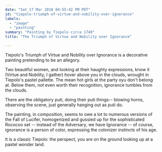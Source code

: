 ```yaml
---
date: "Sat 17 Mar 2018 04:55:42 PM PDT"
id: "tiepolo-triumph-of-virtue-and-nobility-over-ignorance"
labels:
  - "image"
  - "painting"
summary: "Painting by Tiepolo circa 1740"
title: "The Triumph of Virtue and Nobility over Ignorance"

---
```

Tiepolo's Triumph of Virtue and Nobility over Ignorance is a decorative painting pretending to be an allegory.

Two beautiful women, and looking at their haughty expressions, know it (Virtue and Nobility, I gather) hover above you in the clouds, wrought in Tiepolo's pastel pallette. The mean hot girls at the party oyu don't belong at. Below them, not even worth their recognition, ignorance tumbles from the clouds.

There are the obligatory puti, doing their puti things-- blowing horns, observing the scene, just generally hanging out as puti do.

The painting, in composition, seems to owe a lot to numerous versions of the Fall of Lucifer, homogenized and gussied up for the sophisticated Rococoo set -- instead of the Adversary, we have Ignorance -- of course, ignorance is a person of color, expressing the colonizer instincts of his age.

It is a classic Tiepolo: the perspect, you are on the ground looking up at a pastel wonder land.
